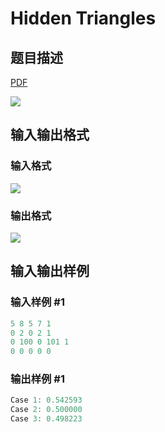 # Hidden Triangles

## 题目描述

[problemUrl]: https://uva.onlinejudge.org/index.php?option=com_onlinejudge&Itemid=8&category=25&page=show_problem&problem=2295

[PDF](https://uva.onlinejudge.org/external/113/p11320.pdf)

![](https://cdn.luogu.com.cn/upload/vjudge_pic/UVA11320/76492257e61da39a8bf578f8008e5ac8f432b85a.png)

## 输入输出格式

### 输入格式

![](https://cdn.luogu.com.cn/upload/vjudge_pic/UVA11320/c8e694ba4aa45ee657d9610c8c9be56ee34337fa.png)

### 输出格式

![](https://cdn.luogu.com.cn/upload/vjudge_pic/UVA11320/49d62647954fed0315055445f26fc3c06996a275.png)

## 输入输出样例

### 输入样例 #1

```cpp
5 8 5 7 1
0 2 0 2 1
0 100 0 101 1
0 0 0 0 0
```


### 输出样例 #1

```cpp
Case 1: 0.542593
Case 2: 0.500000
Case 3: 0.498223
```


